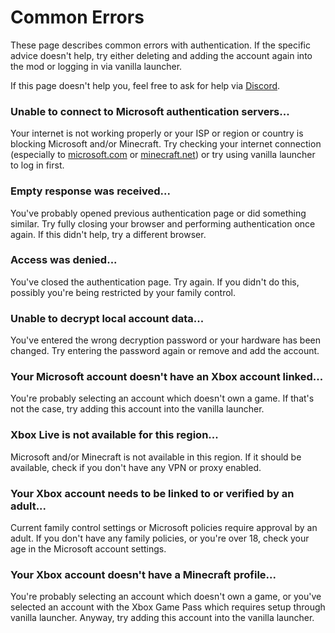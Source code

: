# Common Errors

These page describes common errors with authentication. If the specific advice doesn't help, try either deleting and
adding the account again into the mod or logging in via vanilla launcher.

If this page doesn't help you, feel free to ask for help via [Discord]().

### Unable to connect to Microsoft authentication servers...

Your internet is not working properly or your ISP or region or country is blocking Microsoft and/or Minecraft.
Try checking your internet connection (especially to [microsoft.com](https://microsoft.com) or [minecraft.net](https://minecraft.net))
or try using vanilla launcher to log in first.

### Empty response was received...

You've probably opened previous authentication page or did something similar.
Try fully closing your browser and performing authentication once again.
If this didn't help, try a different browser.

### Access was denied...

You've closed the authentication page. Try again.
If you didn't do this, possibly you're being restricted by your family control.

### Unable to decrypt local account data...

You've entered the wrong decryption password or your hardware has been changed.
Try entering the password again or remove and add the account.

### Your Microsoft account doesn't have an Xbox account linked...

You're probably selecting an account which doesn't own a game.
If that's not the case, try adding this account into the vanilla launcher.

### Xbox Live is not available for this region...

Microsoft and/or Minecraft is not available in this region.
If it should be available, check if you don't have any VPN or proxy enabled.

### Your Xbox account needs to be linked to or verified by an adult...

Current family control settings or Microsoft policies require approval by an adult.
If you don't have any family policies, or you're over 18, check your age in the Microsoft account settings.

### Your Xbox account doesn't have a Minecraft profile...

You're probably selecting an account which doesn't own a game, or you've selected an account with the Xbox Game Pass
which requires setup through vanilla launcher. Anyway, try adding this account into the vanilla launcher.
